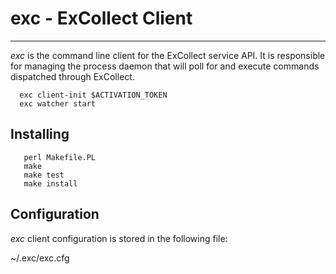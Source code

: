 # exc - ExCollect Client

---

*exc* is the command line client for the ExCollect service API.  It is responsible for managing the process daemon that
will poll for and execute commands dispatched through ExCollect.


```
  exc client-init $ACTIVATION_TOKEN
  exc watcher start 

```


## Installing 

```
   perl Makefile.PL
   make
   make test
   make install 
```

## Configuration 

*exc* client configuration is stored in the following file:

~/.exc/exc.cfg
